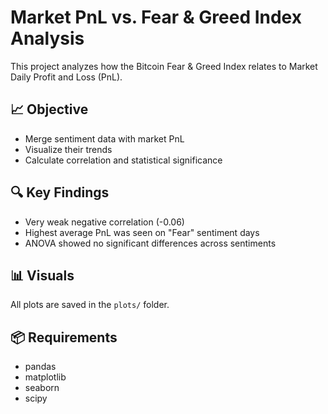# Market PnL vs. Fear & Greed Index Analysis

This project analyzes how the Bitcoin Fear & Greed Index relates to Market Daily Profit and Loss (PnL).

## 📈 Objective
- Merge sentiment data with market PnL
- Visualize their trends
- Calculate correlation and statistical significance

## 🔍 Key Findings
- Very weak negative correlation (-0.06)
- Highest average PnL was seen on "Fear" sentiment days
- ANOVA showed no significant differences across sentiments

## 📊 Visuals
All plots are saved in the `plots/` folder.

## 📦 Requirements
- pandas
- matplotlib
- seaborn
- scipy
